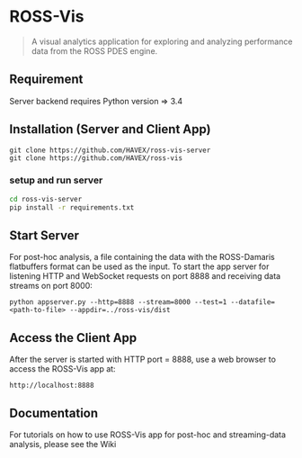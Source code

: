 # ROSS-Vis

> A visual analytics application for exploring and analyzing performance data from the ROSS PDES engine.

## Requirement
Server backend requires Python version => 3.4

## Installation (Server and Client App)
```
git clone https://github.com/HAVEX/ross-vis-server
git clone https://github.com/HAVEX/ross-vis
```

### setup and run server
``` bash
cd ross-vis-server
pip install -r requirements.txt
```

## Start Server
For post-hoc analysis, a file containing the data with the ROSS-Damaris flatbuffers format can be used as the input.
To start the app server for listening HTTP and WebSocket requests on port 8888 and receiving data streams on port 8000:

```
python appserver.py --http=8888 --stream=8000 --test=1 --datafile=<path-to-file> --appdir=../ross-vis/dist
```

## Access the Client App
After the server is started with HTTP port = 8888, use a web browser to access the ROSS-Vis app at:

```
http://localhost:8888
```

## Documentation
For tutorials on how to use ROSS-Vis app for post-hoc and streaming-data analysis, please see the Wiki